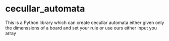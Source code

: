 # cecullar_automata

This is a Python library which can create cecullar automata either given only the dimenssions of a board and set your rule or use ours either input you array